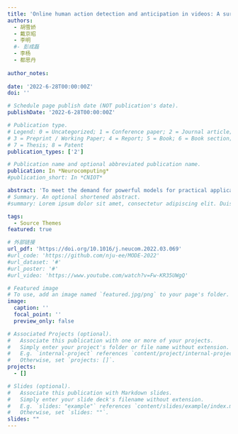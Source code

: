```yaml
---
title: 'Online human action detection and anticipation in videos: A survey'
authors:
  - 胡雪娇
  - 戴京昭
  - 李明
  #- 彭成磊
  - 李杨
  - 都思丹
  
author_notes:
  
date: '2022-6-28T00:00:00Z'
doi: ''

# Schedule page publish date (NOT publication's date).
publishDate: '2022-6-28T00:00:00Z'

# Publication type.
# Legend: 0 = Uncategorized; 1 = Conference paper; 2 = Journal article;
# 3 = Preprint / Working Paper; 4 = Report; 5 = Book; 6 = Book section;
# 7 = Thesis; 8 = Patent
publication_types: ['2']

# Publication name and optional abbreviated publication name.
publication: In *Neurocomputing*
#publication_short: In *CNIOT*

abstract: 'To meet the demand for powerful models for practical applications in real time, the focus of research on human actions has shifted from offline detection to online and real-time understanding, such as driver-assistance systems, surveillance analysis, and robot services. In recent years, with the development of video recording acquisition technology and deep learning, online action analysis has made significant progress. However, there is a lack of comprehensive online surveys for online human action detection. In this survey, we discuss two hot real-time concerns online action detection and action anticipation. Online action/activity detection aims to determine whether an action is currently taking place and what kind of action it is in untrimmed videos. Action anticipation aims to anticipate human actions under limited observation of videos. Online action detection and anticipation require accuracy and low latency of detection when the video is partly observed. We present a comprehensive study that includes the definition, taxonomy, comparison of state-of-the-art techniques, datasets, metrics, challenges, and future directions. We hope that it will provide readers with a detailed understanding of the topic and inspiration for new research directions.'
# Summary. An optional shortened abstract.
#summary: Lorem ipsum dolor sit amet, consectetur adipiscing elit. Duis posuere tellus ac convallis placerat. Proin tincidunt magna sed ex sollicitudin condimentum.

tags:
  - Source Themes
featured: true

# 外部链接
url_pdf: 'https://doi.org/10.1016/j.neucom.2022.03.069'
#url_code: 'https://github.com/nju-ee/MODE-2022'
#url_dataset: '#'
#url_poster: '#'
#url_video: 'https://www.youtube.com/watch?v=Fw-KR35UWgQ'

# Featured image
# To use, add an image named `featured.jpg/png` to your page's folder.
image:
  caption: ''
  focal_point: ''
  preview_only: false

# Associated Projects (optional).
#   Associate this publication with one or more of your projects.
#   Simply enter your project's folder or file name without extension.
#   E.g. `internal-project` references `content/project/internal-project/index.md`.
#   Otherwise, set `projects: []`.
projects:
  - []

# Slides (optional).
#   Associate this publication with Markdown slides.
#   Simply enter your slide deck's filename without extension.
#   E.g. `slides: "example"` references `content/slides/example/index.md`.
#   Otherwise, set `slides: ""`.
slides: ""
---
```

